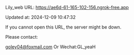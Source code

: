 Lily_web URL: https://ae6d-61-165-102-156.ngrok-free.app

Updated at: 2024-12-09 10:47:32

If you cannot open this URL, the server might be down.

Please contact: 

goley04@foxmail.com Or Wechat:GL_yeaH